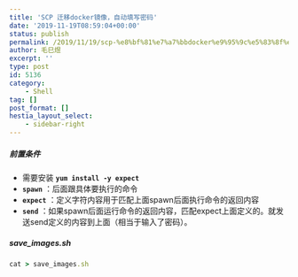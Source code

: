 ```yaml
---
title: 'SCP 迁移docker镜像，自动填写密码'
date: '2019-11-19T08:59:04+00:00'
status: publish
permalink: /2019/11/19/scp-%e8%bf%81%e7%a7%bbdocker%e9%95%9c%e5%83%8f%ef%bc%8c%e8%87%aa%e5%8a%a8%e5%a1%ab%e5%86%99%e5%af%86%e7%a0%81
author: 毛巳煜
excerpt: ''
type: post
id: 5136
category:
    - Shell
tag: []
post_format: []
hestia_layout_select:
    - sidebar-right
---
```

##### 前置条件

- 需要安装 **`yum install -y expect`**
- **`spawn`** ：后面跟具体要执行的命令
- **`expect`** ：定义字符内容用于匹配上面spawn后面执行命令的返回内容
- **`send`** ：如果spawn后面运行命令的返回内容，匹配expect上面定义的。就发送send定义的内容到上面（相当于输入了密码）。

##### save\_images.sh

```ruby
cat > save_images.sh 
```